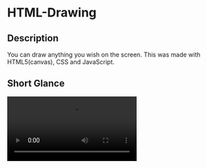 # HTML-Drawing

## Description
You can draw anything you wish on the screen.
This was made with HTML5(canvas), CSS and JavaScript.

## Short Glance
![](https://thumbs.gfycat.com/GrouchyFearlessIsabellineshrike-mobile.mp4)
